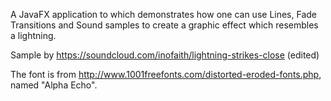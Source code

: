 A JavaFX application to which demonstrates how one can use Lines, Fade Transitions and Sound samples
to create a graphic effect which resembles a lightning.

Sample by https://soundcloud.com/inofaith/lightning-strikes-close (edited)

The font is from http://www.1001freefonts.com/distorted-eroded-fonts.php, named "Alpha Echo".
